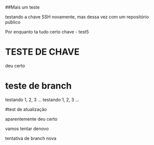 ##Mais um teste

testando a chave SSH novamente, mas dessa vez com um repositório público

Por enquanto ta tudo certo
chave - test5

# TESTE DE CHAVE

deu certo

# teste de branch

testando 1, 2, 3 ... testando 1, 2, 3 ...

#test de atualização

aparentemente deu certo

vamos tentar denovo

tentativa de branch nova